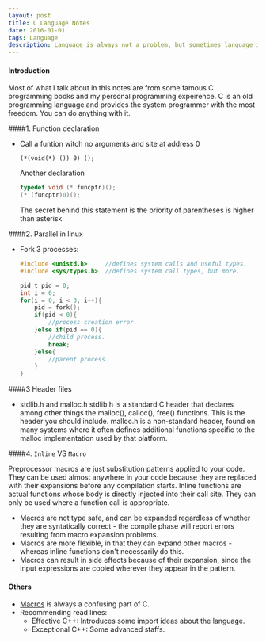```yaml
---
layout: post
title: C Language Notes 
date: 2016-01-01
tags: Language 
description: Language is always not a problem, but sometimes language indeed the cause, especially C.
---
```


#### Introduction

Most of what I talk about in this notes are from some famous C programming books and my personal programming expeirence. C is an old programming language and provides the system programmer with the most freedom. You can do anything with it. 

####1. Function declaration

*	Call a funtion witch no arguments and site at address 0

	`(*(void(*) ()) 0) ();` 

	Another declaration
    
    ```c
    typedef void (* funcptr)();
    (* (funcptr)0)();
	``` 
    
    The secret behind this statement is the priority of parentheses is higher than asterisk
    
####2. Parallel in linux

* 	Fork 3 processes:

	```c
    #include <unistd.h> 	//defines system calls and useful types.
    #include <sys/types.h>	//defines system call types, but more.
   	
    pid_t pid = 0;
    int i = 0;
    for(i = 0; i < 3; i++){
    	pid = fork();
        if(pid < 0){
        	//process creation error.
        }else if(pid == 0){
        	//child process.
            break;
        }else{
        	//parent process.
        }
    }
    ```
    
    
####3 Header files

* stdlib.h and malloc.h 
	stdlib.h is a standard C header that declares among other things the malloc(), calloc(), free() functions. This is the header you should include.
	malloc.h is a non-standard header, found on many systems where it often defines additional functions specific to the malloc implementation used by that platform.
    
####4. `Inline` VS `Macro`

Preprocessor macros are just substitution patterns applied to your code. They can be used almost anywhere in your code because they are replaced with their expansions before any compilation starts.
Inline functions are actual functions whose body is directly injected into their call site. They can only be used where a function call is appropriate.
    
*	Macros are not type safe, and can be expanded regardless of whether they are syntatically correct - the compile phase will report errors resulting from macro expansion problems.
*	Macros are more flexible, in that they can expand other macros - whereas inline functions don't necessarily do this.
*	Macros can result in side effects because of their expansion, since the input expressions are copied wherever they appear in the pattern.
  	
#### Others

*	[Macros](https://gcc.gnu.org/onlinedocs/cpp/Macros.html) is always a confusing part of C.
*   Recommending read lines:
    * Effective C++: Introduces some import ideas about the language.
    * Exceptional C++: Some advanced staffs.

